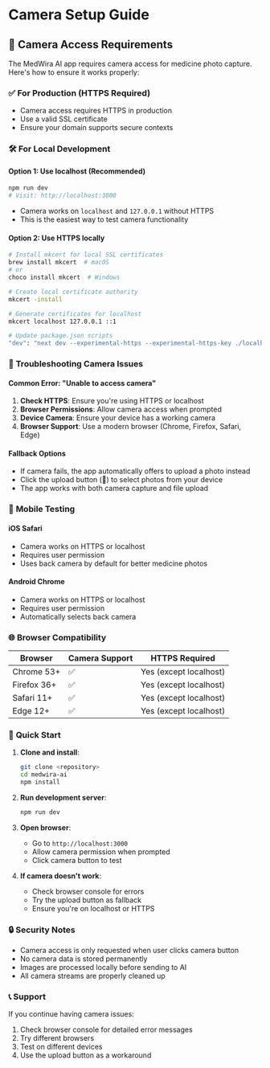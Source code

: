 # Camera Setup Guide

## 🎥 Camera Access Requirements

The MedWira AI app requires camera access for medicine photo capture. Here's how to ensure it works properly:

### ✅ **For Production (HTTPS Required)**
- Camera access requires HTTPS in production
- Use a valid SSL certificate
- Ensure your domain supports secure contexts

### 🛠️ **For Local Development**

#### Option 1: Use localhost (Recommended)
```bash
npm run dev
# Visit: http://localhost:3000
```
- Camera works on `localhost` and `127.0.0.1` without HTTPS
- This is the easiest way to test camera functionality

#### Option 2: Use HTTPS locally
```bash
# Install mkcert for local SSL certificates
brew install mkcert  # macOS
# or
choco install mkcert  # Windows

# Create local certificate authority
mkcert -install

# Generate certificates for localhost
mkcert localhost 127.0.0.1 ::1

# Update package.json scripts
"dev": "next dev --experimental-https --experimental-https-key ./localhost-key.pem --experimental-https-cert ./localhost.pem"
```

### 🔧 **Troubleshooting Camera Issues**

#### Common Error: "Unable to access camera"

1. **Check HTTPS**: Ensure you're using HTTPS or localhost
2. **Browser Permissions**: Allow camera access when prompted
3. **Device Camera**: Ensure your device has a working camera
4. **Browser Support**: Use a modern browser (Chrome, Firefox, Safari, Edge)

#### Fallback Options
- If camera fails, the app automatically offers to upload a photo instead
- Click the upload button (📁) to select photos from your device
- The app works with both camera capture and file upload

### 📱 **Mobile Testing**

#### iOS Safari
- Camera works on HTTPS or localhost
- Requires user permission
- Uses back camera by default for better medicine photos

#### Android Chrome
- Camera works on HTTPS or localhost
- Requires user permission
- Automatically selects back camera

### 🌐 **Browser Compatibility**

| Browser | Camera Support | HTTPS Required |
|---------|---------------|----------------|
| Chrome 53+ | ✅ | Yes (except localhost) |
| Firefox 36+ | ✅ | Yes (except localhost) |
| Safari 11+ | ✅ | Yes (except localhost) |
| Edge 12+ | ✅ | Yes (except localhost) |

### 🚀 **Quick Start**

1. **Clone and install**:
   ```bash
   git clone <repository>
   cd medwira-ai
   npm install
   ```

2. **Run development server**:
   ```bash
   npm run dev
   ```

3. **Open browser**:
   - Go to `http://localhost:3000`
   - Allow camera permission when prompted
   - Click camera button to test

4. **If camera doesn't work**:
   - Check browser console for errors
   - Try the upload button as fallback
   - Ensure you're on localhost or HTTPS

### 🔒 **Security Notes**

- Camera access is only requested when user clicks camera button
- No camera data is stored permanently
- Images are processed locally before sending to AI
- All camera streams are properly cleaned up

### 📞 **Support**

If you continue having camera issues:
1. Check browser console for detailed error messages
2. Try different browsers
3. Test on different devices
4. Use the upload button as a workaround
